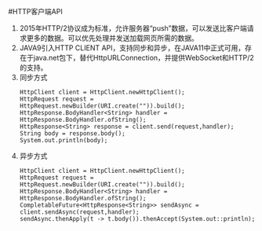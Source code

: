 #HTTP客户端API

1. 2015年HTTP/2协议成为标准，允许服务器“push”数据，可以发送比客户端请求更多的数据。可以优先处理并发送加载网页所需的数据。
2. JAVA9引入HTTP CLIENT API，支持同步和异步，在JAVA11中正式可用，存在于java.net包下，替代HttpURLConnection，并提供WebSocket和HTTP/2的支持。
3. 同步方式
    ```
   HttpClient client = HttpClient.newHttpClient();
   HttpRequest request = HttpRequest.newBuilder(URI.create("")).build();
   HttpResponse.BodyHandler<String> handler = HttpResponse.BodyHandler.ofString();
   HttpResponse<String> response = client.send(request,handler);
   String body = response.body();
   System.out.println(body);
   ```
4. 异步方式
    ```
   HttpClient client = HttpClient.newHttpClient();
   HttpRequest request = HttpRequest.newBuilder(URI.create("")).build();
   HttpResponse.BodyHandler<String> handler = HttpResponse.BodyHandler.ofString();
   CompletableFuture<HttpResponse<String>> sendAsync = client.sendAsync(request,handler);
   sendAsync.thenApply(t -> t.body()).thenAccept(System.out::println);
   ```